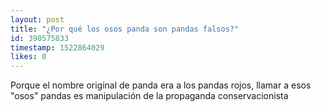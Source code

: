 ```yaml
---
layout: post
title: "¿Por qué los osos panda son pandas falsos?"
id: 390575833
timestamp: 1522864029
likes: 0
---
```


 Porque el nombre original de panda era a los pandas rojos, llamar a esos "osos" pandas es manipulación de la propaganda conservacionista